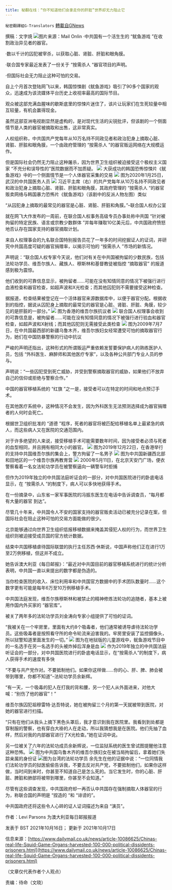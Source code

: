 ```yaml
---
title: 秘翻在线：“你不知道他们会拿走你的肝脏”世界却无力阻止它
---
```

`秘密翻譯組G-Translators` [轉載自GNews](https://gnews.org/zh-hans/1600762/)

撰稿：文字焼
![](https://assets.gnews.org/wp-content/uploads/2021/10/16345165661.png)图片来源：Mail Onlin
·中共国有一个活生生的 “鱿鱼游戏 ”在收割政治异见者的器官。

·数以千计的囚犯被宰杀，以获取心脏、肾脏、肝脏和眼角膜。

·联合国专家最近发表了一份关于 “按需杀人 “器官项目的声明。

·但国际社会无力阻止这种可怕的交易。

自上个月首次登陆网飞以来，韩国惊悚剧《鱿鱼游戏》吸引了90多个国家的观众，迅速成为该流媒体平台历史上收视率最高的国际节目。

观众被这部充满血腥味的歇斯底里的惊悚片迷住了，该片让玩家们在生死较量中相互较量，有机会赢得现金。

虽然这部亚洲电视剧显然是虚构的，是对现代生活的尖锐批评，但该剧的一个侧面情节是人类的器官被摘取和出售，这非常真实。

人权组织称，中共国共产党每年从10万名持不同政见者和政治犯身上摘取心脏、肾脏、肝脏和眼角膜，一个由政府管理的 “按需杀人 ”的器官贩运网络在大规模运作。

但是国际社会仍然无力阻止这种屠杀，因为世界卫生组织被迫接受这个极权主义国家 “不充分和误导性的”医院数据而不加质疑。
![](https://assets.gnews.org/wp-content/uploads/2021/10/16345166561.png)
大获成功的韩国恐怖惊悚片《鱿鱼游戏》中的一个侧面情节是一个人体器官采集的交易
![](https://assets.gnews.org/wp-content/uploads/2021/10/16345167341.png)
图为2020年1月25日，武汉的中共国医务人员
![](https://assets.gnews.org/wp-content/uploads/2021/10/16345167991.png)
习近平主席（右）的共产党每年从10万名持不同政见者和政治犯身上摘取心脏、肾脏、肝脏和眼角膜，其政府管理的 “按需杀人 “的器官贩卖网络与韩国暴力恐怖片《鱿鱼游戏》（该剧中的反派人物左图）类似

“从囚犯身上摘取的最常见的器官是心脏、肾脏、肝脏和角膜。”–联合国人权办公室

就在网飞大作发布的一周前，在联合国人权事务高级专员办事处称中共国 “针对被拘留的特定民族、语言或宗教少数群体 ”并每年赚取10亿美元后，中共国政府愤怒地否认存在国家支持的器官摘取计划。

来自人权理事会的九名联合国特别报告员花了一年多的时间挖掘证人的证词，并研究中共国高度可疑的器官捐赠率，以揭示可怕的 “按需杀人 ”市场的新情况。

声明说：“联合国人权专家今天说，他们对有关在中共国被拘留的少数民族，包括法轮功学员、维吾尔族人、藏族人、穆斯林和基督教徒被指控 “摘取器官” 的报道感到极为震惊。

他们收到的可靠信息显示，被拘留者……可能在没有知情同意的情况下被强行进行血液检查和器官检查，如超声波和X光检查；而其他囚犯则不需要接受这种检查。

据报道，检查结果被登记在一个活体器官来源数据库中，以便于器官分配。根据收到的指控，据说从囚犯身上摘取的最常见的器官是心脏、肾脏、肝脏、角膜，较少见的是肝脏的一部分。”
![](https://assets.gnews.org/wp-content/uploads/2021/10/16345169241.png)
图为香港的维吾尔族抗议者
![](https://assets.gnews.org/wp-content/uploads/2021/10/16345169751.png)
联合国人权理事会收到的可靠信息是，被拘留者……可能在没有知情同意的情况下被强行进行验血和器官检查，如超声波和X射线；而其他囚犯则无需接受此类检查
![](https://assets.gnews.org/wp-content/uploads/2021/10/16345170361.png)
图为2009年7月7日，在中共国最西部的新疆乌鲁木齐，维吾尔族妇女经常遭受可怕的摘取器官行为，她们在中国防暴警察的行动中抗议

严峻的声明还指出，这种形式的所谓贩运严重依赖发誓要保护病人的熟练医护人员，包括 “外科医生、麻醉师和其他医疗专家”，以及各种公共部门专业人员的参与。

声明说：“一些囚犯受到死亡威胁，并受到警察摘取器官的威胁，如果他们不放弃自己的信仰或拒绝与警察合作。”

中国的器官移植系统的 “红旗 ”之一是，接受者可以在特定的时间和地点预订手术。

在其他医疗系统中，这种情况不会发生，因为外科医生无法预测选择成为器官捐赠者的人何时会死亡。

根据世卫组织批准的 “道德 ”程序，死者的器官将被匹配给移植名单上最紧急的病人，而这些病人又在医院的交通范围内。

对于许多绝望的人来说，接受移植手术可能需要数年时间，因为接受者必须与死者的血型相同，并且拥有相同大小的器官。
![](https://assets.gnews.org/wp-content/uploads/2021/10/16345170961.png)
图为2019年12月22日，在香港举行的支持中共国维吾尔族的集会上，警方拘留了一名男子
![](https://assets.gnews.org/wp-content/uploads/2021/10/16345171461.png)
图为中共国新疆西北部和田地区的一个维吾尔族再教育营
![](https://assets.gnews.org/wp-content/uploads/2021/10/16345171891.png)
2000年5月11日，在北京天安门广场，便衣警察看着一名女法轮功学员在被警察逼向一辆警车时拒捕

但作为2019年独立的中共国法庭听证会的一部分，对中共国医院进行的卧底电话显示，在 “按需杀人 ”的制度下，病人可以多快地获得手术。

在一份摘录中，山东省一家军事医院的冯振东医生在电话中告诉调查员，“每月都有大量的器官 到达”。

尽管几十年来，中共国令人不安的国家支持的器官贩卖活动已被充分记录在案，但国际社会在阻止这种可怕的交易方面能做的很少。

北京能够通过向世界卫生组织低报移植数据来掩盖其侵犯人权的行为，而世界卫生组织则被迫接受成员国的官方统计数据。

结束中共国移植虐待国际联盟的执行主任苏西·休斯说，中国声称他们正在进行1万至2万例移植，但这并不成立。

她告诉澳大利亚《每日邮报》：“最近对中共国目前的器官移植系统进行的统计分析表明，中共国一直以来提出的数字都是伪造的。

当你检查医院的收入、床位利用率和中共国官方数据中的手术团队数量时……这个数字更有可能是每年6万至10万例移植手术。

中共国法庭发现，维吾尔族穆斯林和被禁止的精神修炼法轮功的追随者，基本上被用作国内外买家的 “器官库”。

被关了两年多的法轮功学员刘金涛向专家小组提供了可怕的证词。

“我被关在一个牢房里，里面有大约8个吸毒者，他们通常被诱导虐待法轮功学员。这些吸毒者是按照看守所的命令轮流来迫害我的。牢房里安装了监控摄像头，所以狱警知道里面发生的一切。”
![](https://assets.gnews.org/wp-content/uploads/2021/10/16345172701.png)
图为在地狱版的儿童游戏中，鱿鱼游戏节目中的一名选手在另一名选手的头被炸掉后浑身是血
![](https://assets.gnews.org/wp-content/uploads/2021/10/16345173561.png)
作为2019年独立的中共国法庭听证会的一部分，对中共国医院进行的卧底电话显示，在“按需杀人”的制度下，病人获得手术的速度有多快

“不要与共产党作对。不要抵制他们。如果你这样做……你的心、肝、脾、肺会被带到哪里，你都不知道”–法轮功学员余新辉。

“有一天，一个吸毒的犯人在打我的背和腰，另一个犯人从外面进来，对他大喊：“别伤了他的器官”！”

维吾尔族囚犯祖穆雷特·达吾特说，她在被拘留三个月的第一天就被带到医院，对她的器官进行扫描。

“只有在他们从我头上摘下黑色头罩后，我才意识到我在医院里。我看到到处都是穿制服的警察，也有穿白大褂的人在走动，所以我猜想我是在医院。他们先抽了血样，然后对我的内部器官进行了X光检查。”她在证词中说。

另一位被关了六年的法轮功成员余新辉说，一位监狱系统的医生曾试图提醒他注意这种恐怖。
![](https://assets.gnews.org/wp-content/uploads/2021/10/1634517403.png)
图为中共国乌鲁木齐的维吾尔族妇女在被当局拘留后，拿着她们失踪亲属的身份证
![](https://assets.gnews.org/wp-content/uploads/2021/10/16345174411.png)图为台湾的法轮功学员
余先生在他的证据中说：“一位同情我们法轮功学员的狱医偷偷告诉我，不要去反对共产党，不要抵制他们，如果你这样做，当时间到来时，你甚至不知道自己是怎么死的。当它发生时，你的心脏、肝脏、脾脏和肺部将被带到哪里，你甚至不会知道。”

尽管有这些调查发现，中共国政府却一再否认中共国存在强制摘取人体器官的行为，称联合国的声明是 “捏造的 “和 “诽谤的”。

中共国政府还将这些令人心碎的证人证词描述为来自 “演员”。

作者：Levi Parsons 为澳大利亚每日邮报报道

发表于 BST 2021年10月16日； 更新于 2021年10月17日

信息来源：[https://www.dailymail.co.uk/news/article-10086625/Chinas-real-life-Squid-Game-Organs-harvested-100-000-political-dissidents-prisoners.html](https://www.dailymail.co.uk/news/article-10086625/Chinas-real-life-Squid-Game-Organs-harvested-100-000-political-dissidents-prisoners.html)

（文章仅代表作者个人观点）

责编：待命（文晓）
